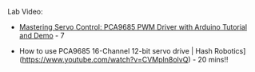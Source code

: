Lab Video:

- [Mastering Servo Control: PCA9685 PWM Driver with Arduino Tutorial and Demo](https://www.youtube.com/watch?v=GDnmAI_7lOk&t=9s) - 7 

- How to use PCA9685 16-Channel 12-bit servo drive | Hash Robotics](https://www.youtube.com/watch?v=CVMpIn8olvQ) - 20 mins!!
